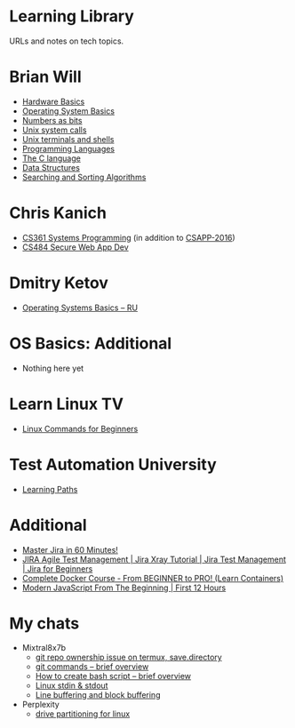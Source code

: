 # Learning Library
URLs and notes on tech topics.

# Brian Will
- [Hardware Basics](https://www.youtube.com/playlist?list=PLAF8648427BB68706)
- [Operating System Basics](https://www.youtube.com/playlist?list=PLIbUZ3URbL0Gqn0q2-MYJd-3nv6zw7GCQ)
- [Numbers as bits](https://www.youtube.com/playlist?list=PLIbUZ3URbL0FAORgAHK8AEx9pJpscPrqd)
- [Unix system calls](https://www.youtube.com/playlist?list=PL993D01B05C47C28D)
- [Unix terminals and shells](https://www.youtube.com/playlist?list=PLFAC320731F539902)
- [Programming Languages](https://www.youtube.com/playlist?list=PL7141DE955793D3F0)
- [The C language](https://www.youtube.com/playlist?list=PLEDF53DC200BAF48D)
- [Data Structures](https://www.youtube.com/playlist?list=PLA7BE376E483F4EE4)
- [Searching and Sorting Algorithms](https://www.youtube.com/playlist?list=PLB506CF2AF32D8617)

# Chris Kanich
- [CS361 Systems Programming](https://www.youtube.com/playlist?list=PLhy9gU5W1fvUND_5mdpbNVHC1WCIaABbP) (in addition to [CSAPP-2016](https://github.com/yaraslau-h/learning-library/blob/main/CSAPP-2016.pdf))
- [CS484 Secure Web App Dev](https://youtube.com/playlist?list=PLhy9gU5W1fvVzUp2rumzEFwG71mEPLrBt)

# Dmitry Ketov
- [Operating Systems Basics – RU](https://www.youtube.com/playlist?list=PLHHm04DXWzeKuhdGFHSEWDpdgoYpjPptR)

# OS Basics: Additional
- Nothing here yet

# Learn Linux TV
- [Linux Commands for Beginners](https://youtube.com/playlist?list=PLT98CRl2KxKHaKA9-4_I38sLzK134p4GJ)

# Test Automation University
- [Learning Paths](https://testautomationu.applitools.com/learningpaths.html)

# Additional
- [Master Jira in 60 Minutes!](https://www.youtube.com/watch?v=XeCFPmsV7ak)
- [JIRA Agile Test Management | Jira Xray Tutorial | Jira Test Management | Jira for Beginners](https://www.youtube.com/playlist?list=PLL34mf651faNUgGS8Uj4XC-GJFcjD2Fyr)
- [Complete Docker Course - From BEGINNER to PRO! (Learn Containers)](https://www.youtube.com/watch?v=RqTEHSBrYFw)
- [Modern JavaScript From The Beginning | First 12 Hours](https://www.youtube.com/watch?v=BI1o2H9z9fo)

# My chats
- Mixtral8x7b
  - [git repo ownership issue on termux, save.directory](https://hf.co/chat/r/Qdg4y9_)
  - [git commands – brief overview](https://hf.co/chat/r/gBYVsa3)
  - [How to create bash script – brief overview](https://hf.co/chat/r/r6OhrOb)
  - [Linux stdin & stdout](https://hf.co/chat/r/TUvZll3)
  - [Line buffering and block buffering](https://hf.co/chat/r/ZLkNUik)
- Perplexity
  - [drive partitioning for linux](https://www.perplexity.ai/search/provide-detailed-explanation-tJR6YylpSxS6LeUEHTahfw?s=m)
